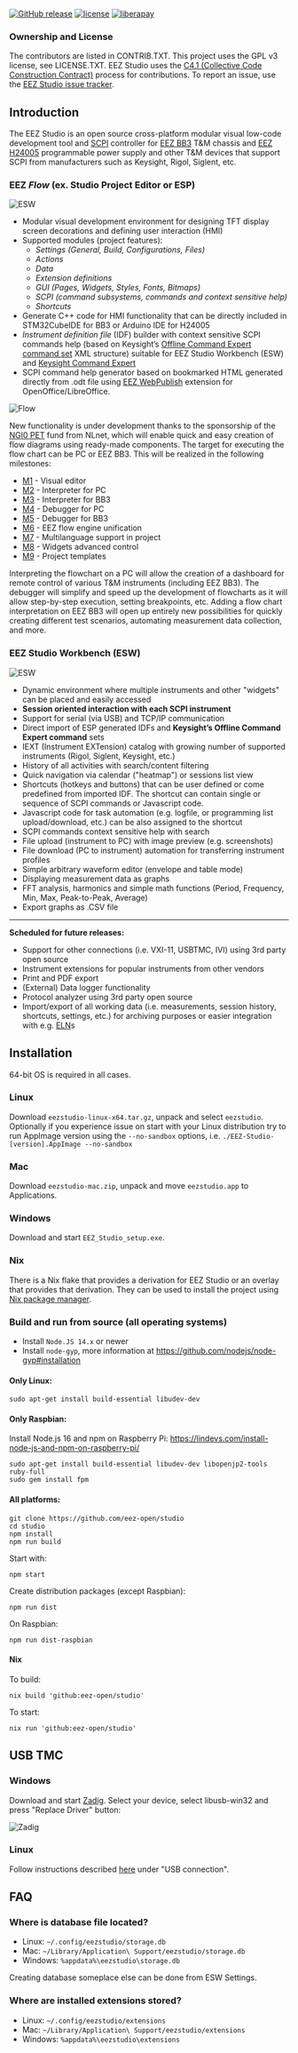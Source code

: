 [![GitHub release](https://img.shields.io/github/release/eez-open/studio.svg)](https://github.com/eez-open/studio/releases) [![license](https://img.shields.io/github/license/eez-open/studio.svg)](https://github.com/eez-open/studio/blob/master/LICENSE.TXT) [![liberapay](https://img.shields.io/liberapay/receives/eez-open.svg?logo=liberapay)](https://liberapay.com/eez-open/donate)

### Ownership and License

The contributors are listed in CONTRIB.TXT. This project uses the GPL v3 license, see LICENSE.TXT.
EEZ Studio uses the [C4.1 (Collective Code Construction Contract)](http://rfc.zeromq.org/spec:22) process for contributions.
To report an issue, use the [EEZ Studio issue tracker](https://github.com/eez-open/studio/issues).

## Introduction

The EEZ Studio is an open source cross-platform modular visual low-code development tool and [SCPI](https://www.ivifoundation.org/scpi/) controller for [EEZ BB3](https://github.com/eez-open/modular-psu) T&M chassis and [EEZ H24005](https://github.com/eez-open/psu-hw) programmable power supply and other T&M devices that support SCPI from manufacturers such as Keysight, Rigol, Siglent, etc.

### EEZ _Flow_ (ex. Studio Project Editor or ESP)

![ESW](images/esp_intro.png)

-   Modular visual development environment for designing TFT display screen decorations and defining user interaction (HMI)
-   Supported modules (project features):
    -   _Settings (General, Build, Configurations, Files)_
    -   _Actions_
    -   _Data_
    -   _Extension definitions_
    -   _GUI (Pages, Widgets, Styles, Fonts, Bitmaps)_
    -   _SCPI (command subsystems, commands and context sensitive help)_
    -   _Shortcuts_
-   Generate C++ code for HMI functionality that can be directly included in STM32CubeIDE for BB3 or Arduino IDE for H24005
-   _Instrument definition file_ (IDF) builder with context sensitive SCPI commands help (based on Keysight’s [Offline Command Expert command set](https://www.keysight.com/main/software.jspx?cc=US&lc=eng&ckey=2333687&nid=-11143.0.00&id=2333687) XML structure) suitable for EEZ Studio Workbench (ESW) and [Keysight Command Expert](https://www.keysight.com/en/pd-2036130/command-expert)
-   SCPI command help generator based on bookmarked HTML generated directly from .odt file using [EEZ WebPublish](https://github.com/eez-open/WebPublish) extension for OpenOffice/LibreOffice.

![Flow](images/EEZ_Flow_M1_intro.png)

New functionality is under development thanks to the sponsorship of the [NGI0 PET](https://nlnet.nl/project/EEZ-DIB/) fund from NLnet, which will enable quick and easy creation of flow diagrams using ready-made components. The target for executing the flow chart can be PC or EEZ BB3. This will be realized in the  following milestones:
* [M1](https://github.com/eez-open/studio/issues/102) - Visual editor
* [M2](https://github.com/eez-open/studio/issues/103) - Interpreter for PC
* [M3](https://github.com/eez-open/studio/issues/104) - Interpreter for BB3
* [M4](https://github.com/eez-open/studio/issues/134) - Debugger for PC
* [M5](https://github.com/eez-open/studio/issues/135) - Debugger for BB3
* [M6](https://github.com/eez-open/studio/releases/tag/0.9.90) - EEZ flow engine unification
* [M7](https://github.com/eez-open/studio/releases/tag/0.9.91) - Multilanguage support in project
* [M8](https://github.com/eez-open/studio/releases/tag/0.9.92) - Widgets advanced control
* [M9](https://github.com/eez-open/studio/releases/tag/0.9.93) - Project templates

Interpreting the flowchart on a PC will allow the creation of a dashboard for remote control of various T&M instruments (including EEZ BB3). The debugger will simplify and speed up the development of flowcharts as it will allow step-by-step execution, setting breakpoints, etc.
Adding a flow chart interpretation on EEZ BB3 will open up entirely new possibilities for quickly creating different test scenarios, automating measurement data collection, and more.

### EEZ Studio Workbench (ESW)

![ESW](images/esw_intro.png)

-   Dynamic environment where multiple instruments and other "widgets" can be placed and easily accessed
-   **Session oriented interaction with each SCPI instrument**
-   Support for serial (via USB) and TCP/IP communication
-   Direct import of ESP generated IDFs and **Keysight’s Offline Command Expert command** sets
-   IEXT (Instrument EXTension) catalog with growing number of supported instruments (Rigol, Siglent, Keysight, etc.)
-   History of all activities with search/content filtering
-   Quick navigation via calendar ("heatmap") or sessions list view
-   Shortcuts (hotkeys and buttons) that can be user defined or come predefined from imported IDF. The shortcut can contain single or sequence of SCPI commands or Javascript code.
-   Javascript code for task automation (e.g. logfile, or programming list upload/download, etc.) can be also assigned to the shortcut
-   SCPI commands context sensitive help with search
-   File upload (instrument to PC) with image preview (e.g. screenshots)
-   File download (PC to instrument) automation for transferring instrument profiles
-   Simple arbitrary waveform editor (envelope and table mode)
-   Displaying measurement data as graphs
-   FFT analysis, harmonics and simple math functions (Period, Frequency, Min, Max, Peak-to-Peak, Average)
-   Export graphs as .CSV file

---

**Scheduled for future releases:**

-   Support for other connections (i.e. VXI-11, USBTMC, IVI) using 3rd party open source
-   Instrument extensions for popular instruments from other vendors
-   Print and PDF export
-   (External) Data logger functionality
-   Protocol analyzer using 3rd party open source
-   Import/export of all working data (i.e. measurements, session history, shortcuts, settings, etc.) for archiving purposes or easier integration with e.g. [ELN](https://en.wikipedia.org/wiki/Electronic_lab_notebook)s

## Installation

64-bit OS is required in all cases.

### Linux

Download `eezstudio-linux-x64.tar.gz`, unpack and select `eezstudio`.  
Optionally if you experience issue on start with your Linux distribution try to run AppImage version using the `--no-sandbox` options, i.e. `./EEZ-Studio-[version].AppImage --no-sandbox`

### Mac

Download `eezstudio-mac.zip`, unpack and move `eezstudio.app` to Applications.

### Windows

Download and start `EEZ_Studio_setup.exe`.

### Nix
There is a Nix flake that provides a derivation for EEZ Studio or an overlay
that provides that derivation. They can be used to install the project using
[Nix package manager](https://nixos.org/).

### Build and run from source (all operating systems)

-   Install `Node.JS 14.x` or newer
-   Install `node-gyp`, more information at https://github.com/nodejs/node-gyp#installation

#### Only Linux:

```
sudo apt-get install build-essential libudev-dev
```

#### Only Raspbian:

Install Node.js 16 and npm on Raspberry Pi: https://lindevs.com/install-node-js-and-npm-on-raspberry-pi/

```
sudo apt-get install build-essential libudev-dev libopenjp2-tools ruby-full
sudo gem install fpm
```

#### All platforms:

```
git clone https://github.com/eez-open/studio
cd studio
npm install
npm run build
```

Start with:

```
npm start
```

Create distribution packages (except Raspbian):

```
npm run dist
```

On Raspbian:

```
npm run dist-raspbian
```


#### Nix
To build:
```
nix build 'github:eez-open/studio'
```

To start:
```
nix run 'github:eez-open/studio'
```

## USB TMC

### Windows

Download and start [Zadig](http://zadig.akeo.ie/). Select your device, select libusb-win32 and press "Replace Driver" button:

![Zadig](images/usbtmc_zadin_windows.png)

### Linux

Follow instructions described [here](https://www.teuniz.net/DSRemote/) under "USB connection".

## FAQ

### Where is database file located?

-   Linux: `~/.config/eezstudio/storage.db`
-   Mac: `~/Library/Application\ Support/eezstudio/storage.db`
-   Windows: `%appdata%\eezstudio\storage.db`

Creating database someplace else can be done from ESW Settings.

### Where are installed extensions stored?

-   Linux: `~/.config/eezstudio/extensions`
-   Mac: `~/Library/Application\ Support/eezstudio/extensions`
-   Windows: `%appdata%\eezstudio\extensions`
